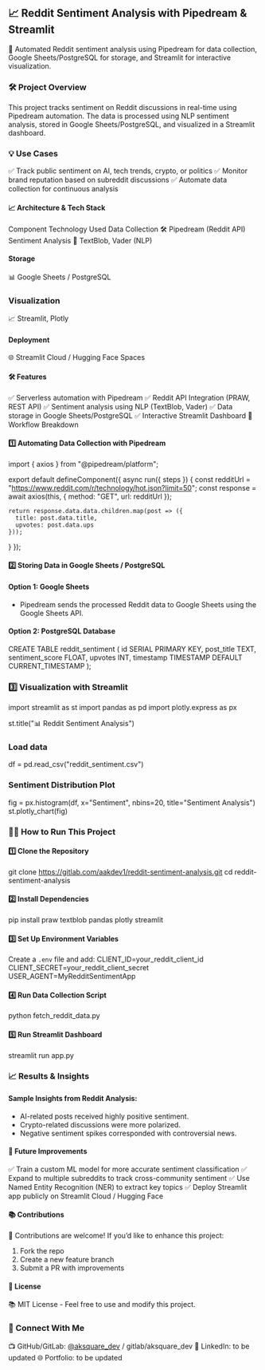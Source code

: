 ## 📈 Reddit Sentiment Analysis with Pipedream & Streamlit

🚀 Automated Reddit sentiment analysis using Pipedream for data collection, Google Sheets/PostgreSQL for storage, and Streamlit for interactive visualization.

### 🛠️ Project Overview
This project tracks sentiment on Reddit discussions in real-time using Pipedream automation. The data is processed using NLP sentiment analysis, stored in Google Sheets/PostgreSQL, and visualized in a Streamlit dashboard.

### 💡 Use Cases
✅ Track public sentiment on AI, tech trends, crypto, or politics
✅ Monitor brand reputation based on subreddit discussions
✅ Automate data collection for continuous analysis

#### 📈 Architecture & Tech Stack
Component	Technology Used
Data Collection	🛠️ Pipedream (Reddit API)
Sentiment Analysis	🧠 TextBlob, Vader (NLP)

#### Storage	
📊 Google Sheets / PostgreSQL

### Visualization	
📈 Streamlit, Plotly

#### Deployment	
🌐 Streamlit Cloud / Hugging Face Spaces

#### 🛠️ Features
✅ Serverless automation with Pipedream
✅ Reddit API Integration (PRAW, REST API)
✅ Sentiment analysis using NLP (TextBlob, Vader)
✅ Data storage in Google Sheets/PostgreSQL
✅ Interactive Streamlit Dashboard
🔄 Workflow Breakdown

#### 1️⃣ Automating Data Collection with Pipedream

import { axios } from "@pipedream/platform";

export default defineComponent({
  async run({ steps }) {
    const redditUrl = "https://www.reddit.com/r/technology/hot.json?limit=50";
    const response = await axios(this, { method: "GET", url: redditUrl });

    return response.data.data.children.map(post => ({
      title: post.data.title,
      upvotes: post.data.ups
    }));
  }
});

#### 2️⃣ Storing Data in Google Sheets / PostgreSQL
#### Option 1: Google Sheets
  - Pipedream sends the processed Reddit data to Google Sheets using the Google Sheets API.

#### Option 2: PostgreSQL Database

CREATE TABLE reddit_sentiment (
    id SERIAL PRIMARY KEY,
    post_title TEXT,
    sentiment_score FLOAT,
    upvotes INT,
    timestamp TIMESTAMP DEFAULT CURRENT_TIMESTAMP
);

### 3️⃣ Visualization with Streamlit

import streamlit as st
import pandas as pd
import plotly.express as px

st.title("📊 Reddit Sentiment Analysis")

### Load data
df = pd.read_csv("reddit_sentiment.csv")

### Sentiment Distribution Plot
fig = px.histogram(df, x="Sentiment", nbins=20, title="Sentiment Analysis")
st.plotly_chart(fig)

### 👨‍💻 How to Run This Project

#### 1️⃣ Clone the Repository
git clone https://gitlab.com/aakdev1/reddit-sentiment-analysis.git
cd reddit-sentiment-analysis

#### 2️⃣ Install Dependencies
pip install praw textblob pandas plotly streamlit

#### 3️⃣ Set Up Environment Variables
Create a `.env` file and add:
CLIENT_ID=your_reddit_client_id
CLIENT_SECRET=your_reddit_client_secret
USER_AGENT=MyRedditSentimentApp

#### 4️⃣ Run Data Collection Script
python fetch_reddit_data.py

#### 5️⃣ Run Streamlit Dashboard
streamlit run app.py


### 📈 Results & Insights
#### Sample Insights from Reddit Analysis:
- AI-related posts received highly positive sentiment.
- Crypto-related discussions were more polarized.
- Negative sentiment spikes corresponded with controversial news.

#### 💪 Future Improvements
✅ Train a custom ML model for more accurate sentiment classification
✅ Expand to multiple subreddits to track cross-community sentiment
✅ Use Named Entity Recognition (NER) to extract key topics
✅ Deploy Streamlit app publicly on Streamlit Cloud / Hugging Face

#### 📚 Contributions
👥 Contributions are welcome! If you’d like to enhance this project:
1. Fork the repo
2. Create a new feature branch
3. Submit a PR with improvements

#### 💎 License
📚 MIT License - Feel free to use and modify this project.

### 📱 Connect With Me
📺 GitHub/GitLab: [@aksquare_dev](https://gitlab.com/aakdev1) / gitlab/aksquare_dev
👤 LinkedIn: to be updated
🌐 Portfolio: to be updated
